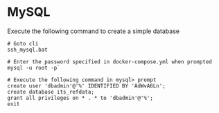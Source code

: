 # MySQL

Execute the following command to create a simple database

```
# Goto cli
ssh_mysql.bat

# Enter the password specified in docker-compose.yml when prompted
mysql -u root -p`

# Execute the following command in mysql> prompt
create user 'dbadmin'@'%' IDENTIFIED BY 'AdWvA6Ln';
create database its_refdata;
grant all privileges on * . * to 'dbadmin'@'%';
exit

```
